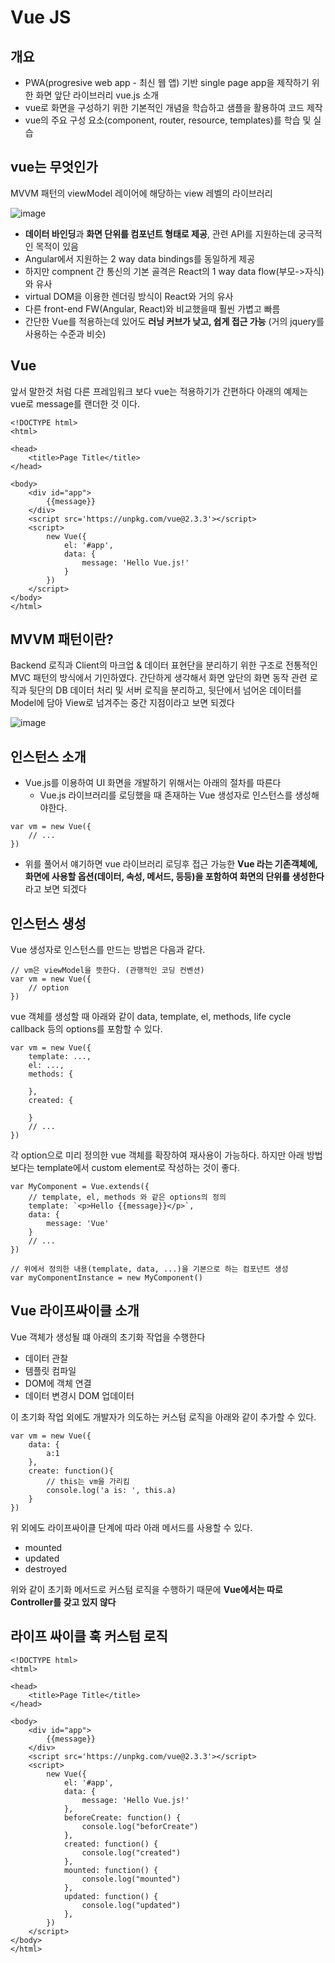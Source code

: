 
# Vue JS

## 개요

- PWA(progresive web app - 최신 웹 앱) 기반 single page app을 제작하기 위한 화면 앞단 라이브러리 vue.js 소개
- vue로 화면을 구성하기 위한 기본적인 개념을 학습하고 샘플을 활용하여 코드 제작
- vue의 주요 구성 요소(component, router, resource, templates)를 학습 및 실습

## vue는 무엇인가

MVVM 패턴의 viewModel 레이어에 해당하는 view 레벨의 라이브러리

![image](https://user-images.githubusercontent.com/20614643/37551609-27b63976-29e6-11e8-9968-e8d974a71f7a.png)

- **데이터 바인딩**과 **화면 단위를 컴포넌트 형태로 제공**, 관련 API를 지원하는데 궁극적인 목적이 있음
- Angular에서 지원하는 2 way data bindings를 동일하게 제공
- 하지만 compnent 간 통신의 기본 골격은 React의 1 way data flow(부모->자식)와 유사
- virtual DOM을 이용한 렌더링 방식이 React와 거의 유사
- 다른 front-end FW(Angular, React)와 비교했을때 훨씬 가볍고 빠름
- 간단한 Vue를 적용하는데 있어도 **러닝 커브가 낮고, 쉽게 접근 가능** (거의 jquery를 사용하는 수준과 비슷)


## Vue
앞서 말한것 처럼 다른 프레임워크 보다 vue는 적용하기가 간편하다
아래의 예제는 vue로 message를 랜더한 것 이다.

```
<!DOCTYPE html>
<html>

<head>
    <title>Page Title</title>
</head>

<body>
    <div id="app">
        {{message}}
    </div>
    <script src='https://unpkg.com/vue@2.3.3'></script>
    <script>
        new Vue({
            el: '#app',
            data: {
                message: 'Hello Vue.js!'
            }
        })
    </script>
</body>
</html>
```

## MVVM 패턴이란?
Backend 로직과 Client의 마크업 & 데이터 표현단을 분리하기 위한 구조로 전통적인 MVC 패턴의 방식에서 기인하였다. 간단하게 생각해서 화면 앞단의 화면 동작 관련 로직과 뒷단의 DB 데이터 처리 및 서버 로직을 분리하고, 뒷단에서 넘어온 데이터를 Model에 담아 View로 넘겨주는 중간 지점이라고 보면 되겠다

![image](https://user-images.githubusercontent.com/20614643/37551694-80865228-29e8-11e8-8256-356c618c0503.png)


## 인스턴스 소개
- Vue.js를 이용하여 UI 화면을 개발하기 위해서는 아래의 절차를 따른다
    - Vue.js 라이브러리를 로딩했을 때 존재하는 Vue 생성자로 인스턴스를 생성해야한다.
```
var vm = new Vue({
    // ...
})
```

- 위를 풀어서 얘기하면 vue 라이브러리 로딩후 접근 가능한 **Vue 라는 기존객체에, 화면에 사용할 옵션(데이터, 속성, 메서드, 등등)을 포함하여 화면의 단위를 생성한다** 라고 보면 되겠다

## 인스턴스 생성

Vue 생성자로 인스턴스를 만드는 방법은 다음과 같다.

```
// vm은 viewModel을 뜻한다. (관행적인 코딩 컨벤션)
var vm = new Vue({
    // option
})
```

vue 객체를 생성할 때 아래와 같이 data, template, el, methods, life cycle callback 등의 options를 포함할 수 있다.

```
var vm = new Vue({
    template: ...,
    el: ...,
    methods: {

    },
    created: {

    }
    // ...
})
```

각 option으로 미리 정의한 vue 객체를 확장하여 재사용이 가능하다. 하지만 아래 방법보다는 template에서 custom element로 작성하는 것이 좋다.
```
var MyComponent = Vue.extends({
    // template, el, methods 와 같은 options의 정의
    template: `<p>Hello {{message}}</p>`,
    data: {
        message: 'Vue'
    }
    // ...
})

// 위에서 정의한 내용(template, data, ...)을 기본으로 하는 컴포넌트 생성
var myComponentInstance = new MyComponent()
```

## Vue 라이프싸이클 소개

Vue 객체가 생성될 떄 아래의 초기화 작업을 수행한다
- 데이터 관찰
- 템플릿 컴파일
- DOM에 객체 연결
- 데이터 변경시 DOM 업데이터

이 초기화 작업 외에도 개발자가 의도하는 커스텀 로직을 아래와 같이 추가할 수 있다.
```
var vm = new Vue({
    data: {
        a:1
    },
    create: function(){
        // this는 vm을 가리킴
        console.log('a is: ', this.a)
    }
})
```

위 외에도 라이프싸이클 단계에 따라 아래 메서드를 사용할 수 있다.

- mounted
- updated
- destroyed

위와 같이 초기화 메서드로 커스텀 로직을 수행하기 때문에 **Vue에서는 따로 Controller를 갖고 있지 않다**

## 라이프 싸이클 훅 커스텀 로직

```
<!DOCTYPE html>
<html>

<head>
    <title>Page Title</title>
</head>

<body>
    <div id="app">
        {{message}}
    </div>
    <script src='https://unpkg.com/vue@2.3.3'></script>
    <script>
        new Vue({
            el: '#app',
            data: {
                message: 'Hello Vue.js!'
            },
            beforeCreate: function() {
                console.log("beforCreate")
            },
            created: function() {
                console.log("created")
            },
            mounted: function() {
                console.log("mounted")
            },
            updated: function() {
                console.log("updated")
            },
        })
    </script>
</body>
</html>
```